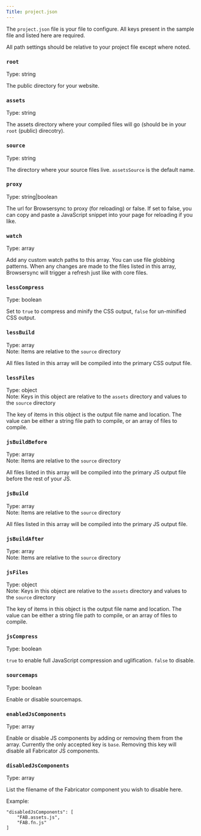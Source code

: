 ```yaml
---
Title: project.json
---
```


The `project.json` file is your file to configure. All keys present in the sample file and listed here are required.

All path settings should be relative to your project file except where noted.

### `root`

Type: string

The public directory for your website.

### `assets`

Type: string

The assets directory where your compiled files will go (should be in your `root` (public) direcotry).

### `source`

Type: string

The directory where your source files live. `assetsSource` is the default name.

### `proxy`

Type: string|boolean

The url for Browsersync to proxy (for reloading) or false. If set to false, you can copy and paste a JavaScript snippet into your page for reloading if you like.

### `watch`

Type: array

Add any custom watch paths to this array. You can use file globbing patterns. When any changes are made to the files listed in this array, Browsersync will trigger a refresh just like with core files.

### `lessCompress`

Type: boolean

Set to `true` to compress and minify the CSS output, `false` for un-minified CSS output.

### `lessBuild`

Type: array  
Note: Items are relative to the `source` directory

All files listed in this array will be compiled into the primary CSS output file.

### `lessFiles`

Type: object  
Note: Keys in this object are relative to the `assets` directory and values to the `source` directory

The key of items in this object is the output file name and location. The value can be either a string file path to compile, or an array of files to compile.

### `jsBuildBefore`

Type: array  
Note: Items are relative to the `source` directory

All files listed in this array will be compiled into the primary JS output file before the rest of your JS.

### `jsBuild`

Type: array  
Note: Items are relative to the `source` directory

All files listed in this array will be compiled into the primary JS output file.

### `jsBuildAfter`

Type: array  
Note: Items are relative to the `source` directory

### `jsFiles`

Type: object  
Note: Keys in this object are relative to the `assets` directory and values to the `source` directory

The key of items in this object is the output file name and location. The value can be either a string file path to compile, or an array of files to compile.

### `jsCompress`

Type: boolean

`true` to enable full JavaScript compression and uglification. `false` to disable.

### `sourcemaps`

Type: boolean

Enable or disable sourcemaps.

### `enabledJsComponents`

Type: array

Enable or disable JS components by adding or removing them from the array. Currently the only accepted key is `base`. Removing this key will disable all Fabricator JS components.

### `disabledJsComponents`

Type: array

List the filename of the Fabricator component you wish to disable here.

Example:

```
"disabledJsComponents": [
	"FAB.assets.js",
	"FAB.fn.js"
]
```
